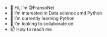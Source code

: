 - 👋 Hi, I’m @FransoNel
- 👀 I’m interested in Data science amd Python  
- 🌱 I’m currently learning Python
- 💞️ I’m looking to collaborate on 
- 📫 How to reach me 

<!---
FransoNel/FransoNel is a ✨ special ✨ repository because its `README.md` (this file) appears on your GitHub profile.
You can click the Preview link to take a look at your changes.
--->
